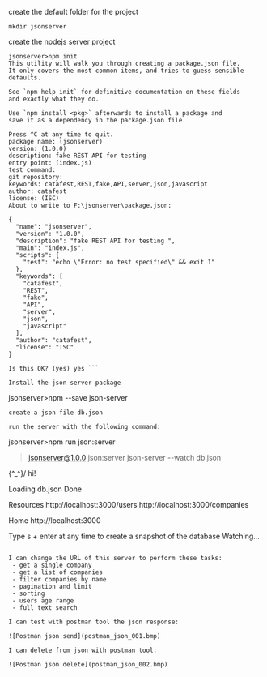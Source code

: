 create the default folder for the project

```
mkdir jsonserver
```

create the nodejs server project 

```
jsonserver>npm init
This utility will walk you through creating a package.json file.
It only covers the most common items, and tries to guess sensible defaults.

See `npm help init` for definitive documentation on these fields
and exactly what they do.

Use `npm install <pkg>` afterwards to install a package and
save it as a dependency in the package.json file.

Press ^C at any time to quit.
package name: (jsonserver)
version: (1.0.0)
description: fake REST API for testing
entry point: (index.js)
test command:
git repository:
keywords: catafest,REST,fake,API,server,json,javascript
author: catafest
license: (ISC)
About to write to F:\jsonserver\package.json:

{
  "name": "jsonserver",
  "version": "1.0.0",
  "description": "fake REST API for testing ",
  "main": "index.js",
  "scripts": {
    "test": "echo \"Error: no test specified\" && exit 1"
  },
  "keywords": [
    "catafest",
    "REST",
    "fake",
    "API",
    "server",
    "json",
    "javascript"
  ],
  "author": "catafest",
  "license": "ISC"
}

Is this OK? (yes) yes ```

Install the json-server package

```
jsonserver>npm --save json-server
```
create a json file db.json

run the server with the following command:

```
jsonserver>npm run json:server

> jsonserver@1.0.0 json:server
> json-server --watch db.json


  \{^_^}/ hi!

  Loading db.json
  Done

  Resources
  http://localhost:3000/users
  http://localhost:3000/companies

  Home
  http://localhost:3000

  Type s + enter at any time to create a snapshot of the database
  Watching...
```

I can change the URL of this server to perform these tasks:
 - get a single company
 - get a list of companies
 - filter companies by name
 - pagination and limit
 - sorting
 - users age range
 - full text search

I can test with postman tool the json response:

![Postman json send](postman_json_001.bmp)

I can delete from json with postman tool:

![Postman json delete](postman_json_002.bmp)
